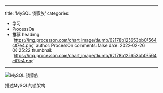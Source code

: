 
---
title: 'MySQL 锁家族'
categories: 
 - 学习
 - ProcessOn
 - 推荐
headimg: 'https://img.processon.com/chart_image/thumb/62178b125653bb07564c07e4.png'
author: ProcessOn
comments: false
date: 2022-02-26 06:25:22
thumbnail: 'https://img.processon.com/chart_image/thumb/62178b125653bb07564c07e4.png'
---

<div>   
<img class="thumb" alt="MySQL 锁家族" src="https://img.processon.com/chart_image/thumb/62178b125653bb07564c07e4.png" referrerpolicy="no-referrer">
<p>描述MySQL的锁架构.</p>  
</div>
            